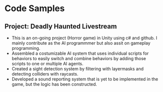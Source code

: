 # Code Samples

## Project: Deadly Haunted Livestream
- This is an on-going project (Horror game) in Unity using c# and github. I mainly contribute as the AI programmmer but also assit on gameplay programming.
- Assembled a costumizable AI system that uses individual scripts for behaviors to easily switch and combine behaviors by adding those scripts to one or multiple AI agents.
- Created a sight detection system by filtering with layermasks and detecting colliders with raycasts.
- Developed a sound reporting system that is yet to be implemented in the game, but the logic has been constructed.
